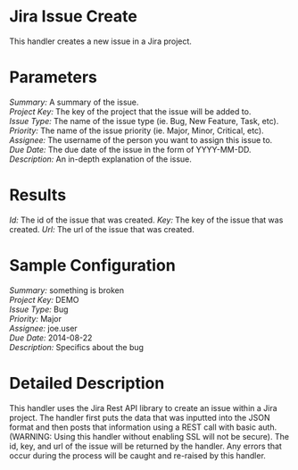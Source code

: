 Jira Issue Create
======
This handler creates a new issue in a Jira project.  

Parameters
=====
*Summary:*
    A summary of the issue.  
*Project Key:*
    The key of the project that the issue will be added to.  
*Issue Type:*
  The name of the issue type (ie. Bug, New Feature, Task, etc).  
*Priority:*
  The name of the issue priority (ie. Major, Minor, Critical, etc).  
*Assignee:*
  The username of the person you want to assign this issue to.  
*Due Date:*
  The due date of the issue in the form of YYYY-MM-DD.  
*Description:*
  An in-depth explanation of the issue.  

Results
=====
*Id:*
  The id of the issue that was created.
*Key:*
  The key of the issue that was created.
*Url:*
  The url of the issue that was created.

Sample Configuration
=====
*Summary:*                   something is broken  
*Project Key:*               DEMO  
*Issue Type:*                Bug  
*Priority:*                  Major  
*Assignee:*                  joe.user  
*Due Date:*                  2014-08-22  
*Description:*               Specifics about the bug  

Detailed Description
=====
This handler uses the Jira Rest API library to create an issue within a Jira project. The handler first puts the data that was inputted into the JSON format and then posts that information using a REST call with basic auth. (WARNING: Using this handler without enabling SSL will not be secure). The id, key, and url of the issue will be returned by the handler. Any errors that occur during the process will be caught and re-raised by this handler.
